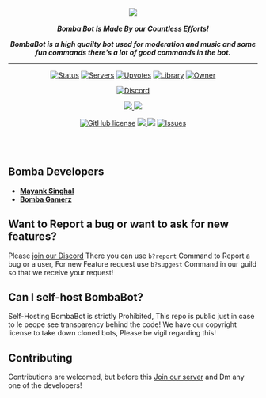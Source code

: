 <div align="center">
    <img src="https://media.discordapp.net/attachments/777029654506242048/778098362222116864/BOMBA_BOT.png" align="center">
  <br>
  <br>
    <strong> <i>Bomba Bot Is Made By our Countless Efforts!

BombaBot is a high quailty bot used for moderation and music and some fun commands there's a lot of good commands in the bot.</i></strong>
  <hr>

<!-- Bot stats-->

[![Status](https://top.gg/api/widget/status/730307957081768037.svg?noavatar=true)](https://top.gg/bot/730307957081768037) [![Servers](https://top.gg/api/widget/servers/642410052770332672.svg?noavatar=true)](https://top.gg/bot/730307957081768037) [![Upvotes](https://top.gg/api/widget/upvotes/730307957081768037.svg?noavatar=true)](https://top.gg/bot/730307957081768037) [![Library](https://top.gg/api/widget/lib/730307957081768037.svg?noavatar=true)](https://top.gg/bot/730307957081768037) [![Owner](https://top.gg/api/widget/owner/730307957081768037.svg?noavatar=true)](https://top.gg/bot/730307957081768037)

<!-- Code stats p1-->
[![Discord](https://discord.com/api/guilds/642410052770332672/embed.png)](https://discord.gg/ahKn4Dd) <a href ="https://github.com/Mayank-theDev/BombaBot">

<!-- Code stats p2-->
<a href ="http://discord.js.org"><img src = "https://img.shields.io/badge/Discord.js-Version--Stable-blue.svg?noavatar=true?style=plastic&maxAge=300"> <a href ="https://discord-akairo.github.io/"><img src = "https://img.shields.io/badge/Discordakairo-Version--Stable-blue.svg?noavatar=true?style=plastic&maxAge=300">  

<!-- Repo stats--> 
[![GitHub license](https://img.shields.io/github/license/Dude-Perfect-Discord-Bot/Dude-Perfect.svg)](https://github.com/Dude-Perfect-Discord-Bot/Dude-Perfect/blob/main/LICENSE) <a href ="https://github.com/Dude-Perfect-Discord-Bot/Dude-Perfect"><img src="https://img.shields.io/github/languages/top/Dude-Perfect-Discord-Bot/Dude-Perfect?noavatar=true?style=plastic&maxAge=300"> 
<a href="https://github.com/Dude-Perfect-Discord-Bot/Dude-Perfect"><img src="https://img.shields.io/github/issues-pr/Dude-Perfect-Discord-Bot/Dude-Perfect.svg?noavatar=true?style=plastic&maxAge=300"></a> <a href="https://github.com/Dude-Perfect-Discord-Bot/Dude-Perfect/issues"> <img src="https://img.shields.io/github/issues/Dude-Perfect-Discord-Bot/Dude-Perfect?noavatar=true?style=plastic&maxAge=300" alt="Issues">
</a>

<br>
<br>

</div>


## Bomba Developers 
- [**Mayank Singhal**](https://github.com/Mayank-theDev)
- [**Bomba Gamerz**](https://github.com/Bombagamerz)


## Want to Report a bug or want to ask for new features?
Please [join our Discord](https://discord.gg/ahKn4Dd) There you can use ``b?report`` Command to Report a bug or a user, For new Feature request use ``b?suggest`` Command in our guild so that we receive your request!

## Can I self-host BombaBot?
Self-Hosting BombaBot is strictly Prohibited, This repo is public just in case to le peope see transparency behind the code! We have our copyright license to take down cloned bots, Please be vigil regarding this!

## Contributing
Contributions are welcomed, but before this [Join our server](https://discord.gg/ahKn4Dd) and Dm any one of the developers!
